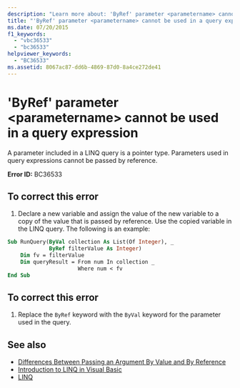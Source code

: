 ```yaml
---
description: "Learn more about: 'ByRef' parameter <parametername> cannot be used in a query expression"
title: "'ByRef' parameter <parametername> cannot be used in a query expression"
ms.date: 07/20/2015
f1_keywords: 
  - "vbc36533"
  - "bc36533"
helpviewer_keywords: 
  - "BC36533"
ms.assetid: 8067ac87-dd6b-4869-87d0-8a4ce272de41
---
```

# 'ByRef' parameter \<parametername> cannot be used in a query expression

A parameter included in a LINQ query is a pointer type. Parameters used in query expressions cannot be passed by reference.  
  
 **Error ID:** BC36533  
  
## To correct this error  
  
1. Declare a new variable and assign the value of the new variable to a copy of the value that is passed by reference. Use the copied variable in the LINQ query. The following is an example:  
  
```vb  
Sub RunQuery(ByVal collection As List(Of Integer), _  
             ByRef filterValue As Integer)  
    Dim fv = filterValue  
    Dim queryResult = From num In collection _  
                      Where num < fv  
End Sub  
```  
  
## To correct this error  
  
1. Replace the `ByRef` keyword with the `ByVal` keyword for the parameter used in the query.  
  
## See also

- [Differences Between Passing an Argument By Value and By Reference](../programming-guide/language-features/procedures/differences-between-passing-an-argument-by-value-and-by-reference.md)
- [Introduction to LINQ in Visual Basic](../programming-guide/language-features/linq/introduction-to-linq.md)
- [LINQ](../programming-guide/language-features/linq/index.md)
